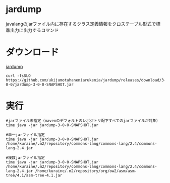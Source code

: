 # jardump
javalangのjarファイル内に存在するクラス定義情報をクロステーブル形式で標準出力に出力するコマンド

# ダウンロード

[jardump](https://github.com/ukijumotahaneniarukenia/jardump/releases/tag/3-0-0)

```
curl -fsSLO https://github.com/ukijumotahaneniarukenia/jardump/releases/download/3-0-0/jardump-3-0-0-SNAPSHOT.jar
```

# 実行

```
#jarファイル未指定（mavenのデフォルトのレポジトリ配下すべてのjarファイルが対象）
time java -jar jardump-3-0-0-SNAPSHOT.jar

#単一jarファイル指定
time java -jar jardump-3-0-0-SNAPSHOT.jar /home/kuraine/.m2/repository/commons-lang/commons-lang/2.4/commons-lang-2.4.jar

#複数jarファイル指定
time java -jar jardump-3-0-0-SNAPSHOT.jar /home/kuraine/.m2/repository/commons-lang/commons-lang/2.4/commons-lang-2.4.jar /home/kuraine/.m2/repository/org/ow2/asm/asm-tree/4.1/asm-tree-4.1.jar
```

